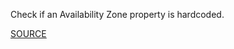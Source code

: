 Check if an Availability Zone property is hardcoded.

[SOURCE](https://github.com/aws-cloudformation/cfn-python-lint)